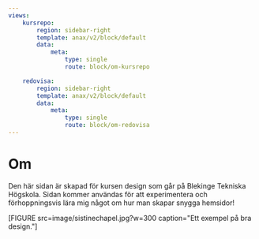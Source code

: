 ```yaml
---
views:
    kursrepo:
        region: sidebar-right
        template: anax/v2/block/default
        data:
            meta:
                type: single
                route: block/om-kursrepo

    redovisa:
        region: sidebar-right
        template: anax/v2/block/default
        data:
            meta:
                type: single
                route: block/om-redovisa
---
```

Om
=========================

Den här sidan är skapad för kursen design som går på Blekinge Tekniska Högskola.
Sidan kommer användas för att experimentera och förhoppningsvis lära mig något om hur man skapar snygga hemsidor!

[FIGURE src=image/sistinechapel.jpg?w=300 caption="Ett exempel på bra design."]
